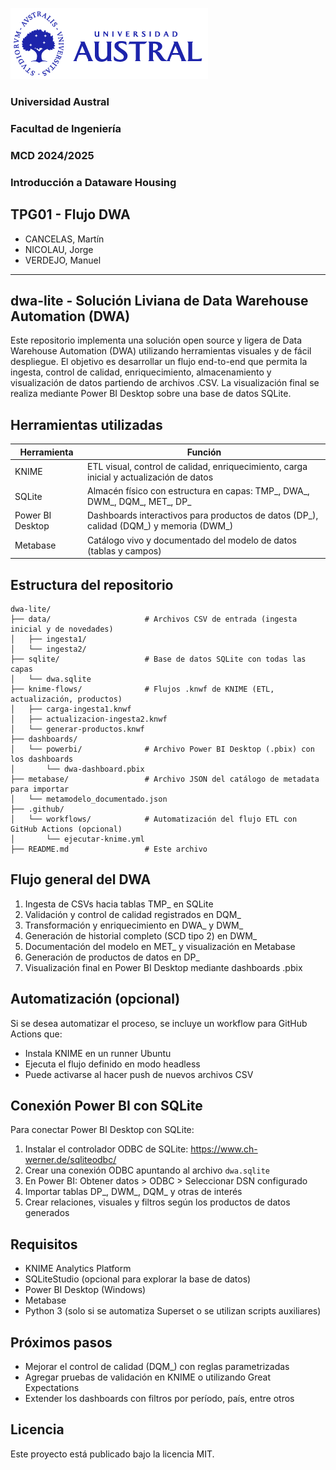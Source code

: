 ![Universidad Austral](logo-md-austral-1.png)
### Universidad Austral 
### Facultad de Ingeniería
### MCD 2024/2025
### Introducción a Dataware Housing
## TPG01 - Flujo DWA

- CANCELAS, Martín
- NICOLAU, Jorge
- VERDEJO, Manuel
---
## dwa-lite - Solución Liviana de Data Warehouse Automation (DWA)

Este repositorio implementa una solución open source y ligera de Data Warehouse Automation (DWA) utilizando herramientas visuales y de fácil despliegue. El objetivo es desarrollar un flujo end-to-end que permita la ingesta, control de calidad, enriquecimiento, almacenamiento y visualización de datos partiendo de archivos .CSV. La visualización final se realiza mediante Power BI Desktop sobre una base de datos SQLite.

## Herramientas utilizadas

| Herramienta       | Función                                                                 |
|-------------------|-------------------------------------------------------------------------|
| KNIME             | ETL visual, control de calidad, enriquecimiento, carga inicial y actualización de datos |
| SQLite            | Almacén físico con estructura en capas: TMP_, DWA_, DWM_, DQM_, MET_, DP_ |
| Power BI Desktop  | Dashboards interactivos para productos de datos (DP_), calidad (DQM_) y memoria (DWM_) |
| Metabase          | Catálogo vivo y documentado del modelo de datos (tablas y campos)       |

## Estructura del repositorio

```plaintext
dwa-lite/
├── data/                     # Archivos CSV de entrada (ingesta inicial y de novedades)
│   ├── ingesta1/
│   └── ingesta2/
├── sqlite/                   # Base de datos SQLite con todas las capas
│   └── dwa.sqlite
├── knime-flows/              # Flujos .knwf de KNIME (ETL, actualización, productos)
│   ├── carga-ingesta1.knwf
│   ├── actualizacion-ingesta2.knwf
│   └── generar-productos.knwf
├── dashboards/
│   └── powerbi/              # Archivo Power BI Desktop (.pbix) con los dashboards
│       └── dwa-dashboard.pbix
├── metabase/                 # Archivo JSON del catálogo de metadata para importar
│   └── metamodelo_documentado.json
├── .github/
│   └── workflows/            # Automatización del flujo ETL con GitHub Actions (opcional)
│       └── ejecutar-knime.yml
├── README.md                 # Este archivo
```

## Flujo general del DWA

1. Ingesta de CSVs hacia tablas TMP_ en SQLite
2. Validación y control de calidad registrados en DQM_
3. Transformación y enriquecimiento en DWA_ y DWM_
4. Generación de historial completo (SCD tipo 2) en DWM_
5. Documentación del modelo en MET_ y visualización en Metabase
6. Generación de productos de datos en DP_
7. Visualización final en Power BI Desktop mediante dashboards .pbix

## Automatización (opcional)

Si se desea automatizar el proceso, se incluye un workflow para GitHub Actions que:
- Instala KNIME en un runner Ubuntu
- Ejecuta el flujo definido en modo headless
- Puede activarse al hacer push de nuevos archivos CSV

## Conexión Power BI con SQLite

Para conectar Power BI Desktop con SQLite:
1. Instalar el controlador ODBC de SQLite: https://www.ch-werner.de/sqliteodbc/
2. Crear una conexión ODBC apuntando al archivo `dwa.sqlite`
3. En Power BI: Obtener datos > ODBC > Seleccionar DSN configurado
4. Importar tablas DP_, DWM_, DQM_ y otras de interés
5. Crear relaciones, visuales y filtros según los productos de datos generados

## Requisitos

- KNIME Analytics Platform
- SQLiteStudio (opcional para explorar la base de datos)
- Power BI Desktop (Windows)
- Metabase
- Python 3 (solo si se automatiza Superset o se utilizan scripts auxiliares)

## Próximos pasos

- Mejorar el control de calidad (DQM_) con reglas parametrizadas
- Agregar pruebas de validación en KNIME o utilizando Great Expectations
- Extender los dashboards con filtros por período, país, entre otros

## Licencia

Este proyecto está publicado bajo la licencia MIT.